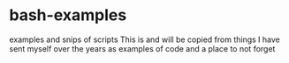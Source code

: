 # bash-examples
examples and snips of scripts 
This is and will be copied from things I have sent myself over the years as examples of code and 
a place to not forget 
